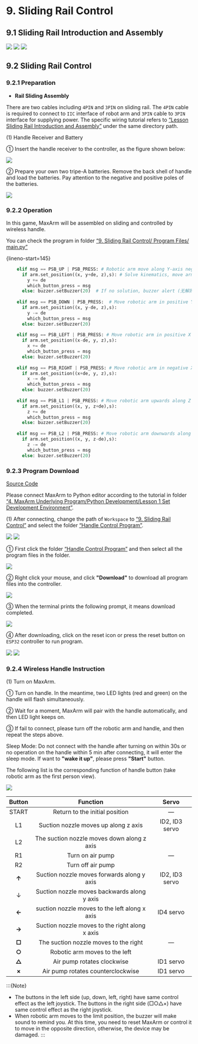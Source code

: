 # 9. Sliding Rail Control

## 9.1 Sliding Rail Introduction and Assembly

<img src="../_static/media/chapter_9/section_1/media/image1.png" class="common_img" />

<img src="../_static/media/chapter_9/section_1/media/image2.png" class="common_img" />

<img src="../_static/media/chapter_9/section_1/media/image3.png" class="common_img" />

## 9.2 Sliding Rail Control

### 9.2.1 Preparation

* **Rail Sliding Assembly**

There are two cables including `4PIN` and `3PIN` on sliding rail. The `4PIN` cable is required to connect to `IIC` interface of robot arm and `3PIN` cable to `3PIN` interface for supplying power. The specific wiring tutorial refers to [“Lesson Sliding Rail Introduction and Assembly”]() under the same directory path.

(1) Handle Receiver and Battery

① Insert the handle receiver to the controller, as the figure shown below:

<img src="../_static/media/chapter_9/section_2/media/image2.png" class="common_img" />

② Prepare your own two tripe-A batteries. Remove the back shell of handle and load the batteries. Pay attention to the negative and positive poles of the batteries.

<img src="../_static/media/chapter_9/section_2/media/image3.png" class="common_img" />

### 9.2.2 Operation

In this game, MaxArm will be assembled on sliding and controlled by wireless handle.

You can check the program in folder [“9. Sliding Rail Control/ Program Files/ main.py”]()

{lineno-start=145}

```python
    elif msg == PSB_UP | PSB_PRESS: # Robotic arm move along Y-axis negative direction (机械臂Y轴负方向移动)
      if arm.set_position((x, y+de, z),s): # Solve kinematics, move arm if solution exists (运动学求解，有解则移动机械臂)
        y += de   
        which_button_press = msg
      else: buzzer.setBuzzer(20)  # If no solution, buzzer alert (无解则蜂鸣器提示)
      
    elif msg == PSB_DOWN | PSB_PRESS:  # Move robotic arm in positive Y direction (机械臂Y轴正方向移动)
      if arm.set_position((x, y-de, z),s):
        y -= de
        which_button_press = msg
      else: buzzer.setBuzzer(20)
    
    elif msg == PSB_LEFT | PSB_PRESS: # Move robotic arm in positive X direction (机械臂X轴正方向移动)
      if arm.set_position((x-de, y, z),s):
        x += de
        which_button_press = msg
      else: buzzer.setBuzzer(20)
      
    elif msg == PSB_RIGHT | PSB_PRESS: # Move robotic arm in negative X direction (机械臂X轴负方向移动)
      if arm.set_position((x+de, y, z),s):
        x -= de
        which_button_press = msg
      else: buzzer.setBuzzer(20)  
      
    elif msg == PSB_L1 | PSB_PRESS: # Move robotic arm upwards along Z axis (机械臂Z轴上移动)
      if arm.set_position((x, y, z+de),s):
        z += de
        which_button_press = msg
      else: buzzer.setBuzzer(20)
      
    elif msg == PSB_L2 | PSB_PRESS: # Move robotic arm downwards along Z axis (机械臂Z轴下移动)
      if arm.set_position((x, y, z-de),s):
        z -= de
        which_button_press = msg
      else: buzzer.setBuzzer(20)
```

### 9.2.3 Program Download

[Source Code]()

Please connect MaxArm to Python editor according to the tutorial in folder [“4. MaxArm Underlying Program/Python Development/Lesson 1 Set Development Environment”]().

(1) After connecting, change the path of `Workspace` to [“9. Sliding Rail Control”]() and select the folder [“Handle Control Program”]().

<img src="../_static/media/chapter_9/section_2/media/image5.png" class="common_img" />

<img src="../_static/media/chapter_9/section_2/media/image6.png" class="common_img" />

① First click the folder [“Handle Control Program”]() and then select all the program files in the folder.

<img src="../_static/media/chapter_9/section_2/media/image7.png" class="common_img" />

② Right click your mouse, and click **"Download"** to download all program files into the controller.

<img src="../_static/media/chapter_9/section_2/media/image8.png" class="common_img" />

③ When the terminal prints the following prompt, it means download completed.

<img src="../_static/media/chapter_9/section_2/media/image9.png" class="common_img" />

④ After downloading, click on the reset icon or press the reset button on `ESP32` controller to run program.

<img src="../_static/media/chapter_9/section_2/media/image10.png" class="common_img" />

<img src="../_static/media/chapter_9/section_2/media/image11.png" class="common_img" />

### 9.2.4 Wireless Handle Instruction

(1) Turn on MaxArm.

① Turn on handle. In the meantime, two LED lights (red and green) on the handle will flash simultaneously.

② Wait for a moment, MaxArm will pair with the handle automatically, and then LED light keeps on.

③ If fail to connect, please turn off the robotic arm and handle, and then repeat the steps above.

Sleep Mode: Do not connect with the handle after turning on within 30s or no operation on the handle within 5 min after connecting, it will enter the sleep mode. If want to **"wake it up"**, please press **"Start"** button.

The following list is the corresponding function of handle button (take robotic arm as the first person view).

<img src="../_static/media/chapter_9/section_2/media/image12.png" class="common_img" />

| **Button** | **Function** | **Servo** |
|:---:|:---:|:---:|
| START | Return to the initial position | — |
| L1 | Suction nozzle moves up along z axis | ID2, ID3 servo |
| L2 | The suction nozzle moves down along z axis | |
| R1 | Turn on air pump | — |
| R2 | Turn off air pump | |
| **↑** | Suction nozzle moves forwards along y axis | ID2, ID3 servo |
| ↓ | Suction nozzle moves backwards along y axis | |
| **←** | suction nozzle moves to the left along x axis | ID4 servo |
| **→** | Suction nozzle moves to the right along x axis | |
| **□** | The suction nozzle moves to the right | — |
| **○** | Robotic arm moves to the left | |
| **△** | Air pump rotates clockwise | ID1 servo |
| **×** | Air pump rotates counterclockwise | ID1 servo |

:::{Note}
* The buttons in the left side (up, down, left, right) have same control effect as the left joystick. The buttons in the right side (□○△×) have same control effect as the right joystick.
* When robotic arm moves to the limit position, the buzzer will make sound to remind you. At this time, you need to reset MaxArm or control it to move in the opposite direction, otherwise, the device may be damaged.
:::